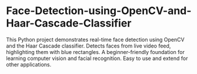 # Face-Detection-using-OpenCV-and-Haar-Cascade-Classifier
This Python project demonstrates real-time face detection using OpenCV and the Haar Cascade classifier. Detects faces from live video feed, highlighting them with blue rectangles. A beginner-friendly foundation for learning computer vision and facial recognition. Easy to use and extend for other applications.
